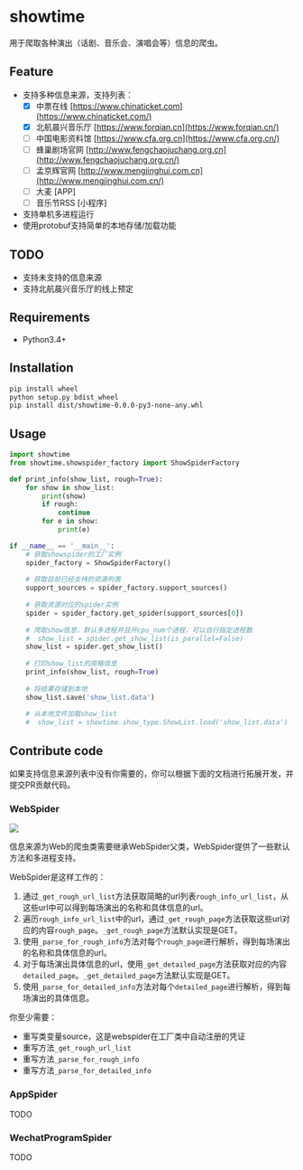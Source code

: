 

# showtime

用于爬取各种演出（话剧、音乐会、演唱会等）信息的爬虫。

## Feature

- 支持多种信息来源，支持列表：
  - [x] 中票在线 [https://www.chinaticket.com](https://www.chinaticket.com/)
  - [x] 北航晨兴音乐厅 [https://www.forqian.cn](https://www.forqian.cn/)
  - [ ] 中国电影资料馆 [https://www.cfa.org.cn](https://www.cfa.org.cn/)
  - [ ] 蜂巢剧场官网 [http://www.fengchaojuchang.org.cn](http://www.fengchaojuchang.org.cn/)
  - [ ] 孟京辉官网 [http://www.mengjinghui.com.cn](http://www.mengjinghui.com.cn/)
  - [ ] 大麦 [APP]
  - [ ] 音乐节RSS [小程序]
- 支持单机多进程运行
- 使用protobuf支持简单的本地存储/加载功能

## TODO

- 支持未支持的信息来源
- 支持北航晨兴音乐厅的线上预定

## Requirements

- Python3.4+

## Installation

```bash
pip install wheel
python setup.py bdist_wheel
pip install dist/showtime-0.0.0-py3-none-any.whl
```

## Usage

```python
import showtime
from showtime.showspider_factory import ShowSpiderFactory

def print_info(show_list, rough=True):
    for show in show_list:
        print(show)
        if rough:
            continue
        for e in show:
            print(e)

if __name__ == '__main__':
    # 获取showspider的工厂实例
    spider_factory = ShowSpiderFactory()
    
    # 获取目前已经支持的资源列表
    support_sources = spider_factory.support_sources()
    
    # 获取资源对应的spider实例
    spider = spider_factory.get_spider(support_sources[0])
    
    # 爬取show信息，默认多进程并且开cpu_num个进程，可以自行指定进程数
    #  show_list = spider.get_show_list(is_parallel=False)
    show_list = spider.get_show_list()
    
    # 打印show_list的简略信息
    print_info(show_list, rough=True)
    
    # 将结果存储到本地
    show_list.save('show_list.data')
    
    # 从本地文件加载show_list
    #  show_list = showtime.show_type.ShowList.load('show_list.data')
```

## Contribute code

如果支持信息来源列表中没有你需要的，你可以根据下面的文档进行拓展开发，并提交PR贡献代码。

### WebSpider

![](https://tva1.sinaimg.cn/large/006y8mN6gy1g87bdn9ix7j30lp0gwjre.jpg)

信息来源为Web的爬虫类需要继承WebSpider父类，WebSpider提供了一些默认方法和多进程支持。

WebSpider是这样工作的：
1. 通过`_get_rough_url_list`方法获取简略的url列表`rough_info_url_list`，从这些url中可以得到每场演出的名称和具体信息的url。
2. 遍历`rough_info_url_list`中的url，通过`_get_rough_page`方法获取这些url对应的内容`rough_page`。`_get_rough_page`方法默认实现是GET。
3. 使用`_parse_for_rough_info`方法对每个`rough_page`进行解析，得到每场演出的名称和具体信息的url。
4. 对于每场演出具体信息的url，使用`_get_detailed_page`方法获取对应的内容`detailed_page`。`_get_detailed_page`方法默认实现是GET。
5. 使用`_parse_for_detailed_info`方法对每个`detailed_page`进行解析，得到每场演出的具体信息。

你至少需要：
- 重写类变量source，这是webspider在工厂类中自动注册的凭证
- 重写方法`_get_rough_url_list`
- 重写方法`_parse_for_rough_info`
- 重写方法`_parse_for_detailed_info`

### AppSpider

TODO

### WechatProgramSpider

TODO



